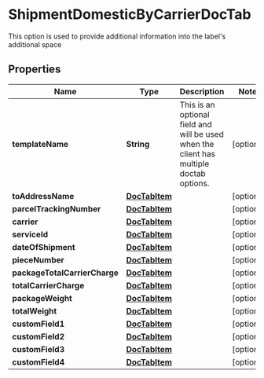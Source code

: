 

# ShipmentDomesticByCarrierDocTab

This option is used to provide additional information into the label's additional space

## Properties

| Name | Type | Description | Notes |
|------------ | ------------- | ------------- | -------------|
|**templateName** | **String** | This is an optional field and will be used when the client has multiple doctab options. |  [optional] |
|**toAddressName** | [**DocTabItem**](DocTabItem.md) |  |  [optional] |
|**parcelTrackingNumber** | [**DocTabItem**](DocTabItem.md) |  |  [optional] |
|**carrier** | [**DocTabItem**](DocTabItem.md) |  |  [optional] |
|**serviceId** | [**DocTabItem**](DocTabItem.md) |  |  [optional] |
|**dateOfShipment** | [**DocTabItem**](DocTabItem.md) |  |  [optional] |
|**pieceNumber** | [**DocTabItem**](DocTabItem.md) |  |  [optional] |
|**packageTotalCarrierCharge** | [**DocTabItem**](DocTabItem.md) |  |  [optional] |
|**totalCarrierCharge** | [**DocTabItem**](DocTabItem.md) |  |  [optional] |
|**packageWeight** | [**DocTabItem**](DocTabItem.md) |  |  [optional] |
|**totalWeight** | [**DocTabItem**](DocTabItem.md) |  |  [optional] |
|**customField1** | [**DocTabItem**](DocTabItem.md) |  |  [optional] |
|**customField2** | [**DocTabItem**](DocTabItem.md) |  |  [optional] |
|**customField3** | [**DocTabItem**](DocTabItem.md) |  |  [optional] |
|**customField4** | [**DocTabItem**](DocTabItem.md) |  |  [optional] |



